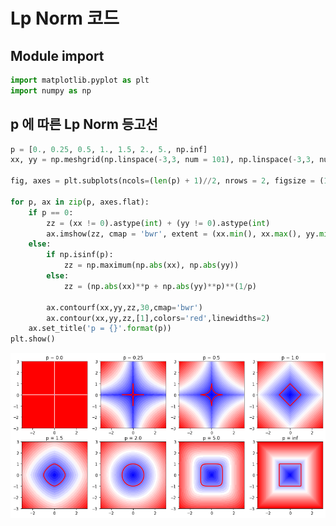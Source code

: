 # Lp Norm 코드

## Module import


```python
import matplotlib.pyplot as plt
import numpy as np
```

## p 에 따른 Lp Norm 등고선


```python
p = [0., 0.25, 0.5, 1., 1.5, 2., 5., np.inf]
xx, yy = np.meshgrid(np.linspace(-3,3, num = 101), np.linspace(-3,3, num = 101))

fig, axes = plt.subplots(ncols=(len(p) + 1)//2, nrows = 2, figsize = (14,7))

for p, ax in zip(p, axes.flat):
    if p == 0:
        zz = (xx != 0).astype(int) + (yy != 0).astype(int)
        ax.imshow(zz, cmap = 'bwr', extent = (xx.min(), xx.max(), yy.min(), yy.max()), aspect ="auto")
    else:
        if np.isinf(p):
            zz = np.maximum(np.abs(xx), np.abs(yy))
        else:
            zz = (np.abs(xx)**p + np.abs(yy)**p)**(1/p)
        
        ax.contourf(xx,yy,zz,30,cmap='bwr')
        ax.contour(xx,yy,zz,[1],colors='red',linewidths=2)
    ax.set_title('p = {}'.format(p))
plt.show()
```


![png](images/2021-03-29-LpNorm-code_files/2021-03-29-LpNorm-code_4_0.png)

